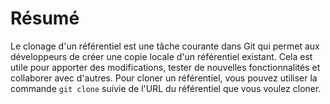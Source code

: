 # Résumé

Le clonage d'un référentiel est une tâche courante dans Git qui permet aux développeurs de créer une copie locale d'un référentiel existant. Cela est utile pour apporter des modifications, tester de nouvelles fonctionnalités et collaborer avec d'autres. Pour cloner un référentiel, vous pouvez utiliser la commande `git clone` suivie de l'URL du référentiel que vous voulez cloner.
